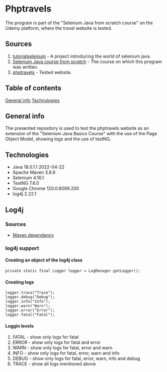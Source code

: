 # Phptravels
The program is part of the "Selenium Java from scratch course" on the Udemy platform, where the travel website is tested.
## Sources
1. [tutorialselenium](https://github.com/bartoszlagoda/tutorialselenium) - A project introducing the world of selenium java.
2. [Selenium Java course from scratch](https://www.udemy.com/course/kurs-selenium-java/) - The course on which this program was written.
3. [phptravels](http://www.kurs-selenium.pl/demo/) - Tested website.
## Table of contents
[General info](#general-info)
[Technologies](#technologies)
## General info
The presented repository is used to test the phptravels website as an extension of the "Selenium Java Basics Course" with the use of the Page Object Model, showing logs and the use of testNG.
## Technologies
* Java 18.0.1.1 2022-04-22
* Apache Maven 3.8.6
* Selenium 4.16.1
* TestNG 7.6.0
* Google Chrome 120.0.6099.200
* log4j 2.22.1
## Log4j
### Sources
* [Maven dependency](https://logging.apache.org/log4j/2.x/maven-artifacts.html)
### log4j support
#### Creating an object of the log4j class
```
private static final Logger logger = LogManager.getLogger();
```
#### Creating logs
```
logger.trace("Trace");
logger.debug("Debug");
logger.info("Info");
logger.warn("Warn");
logger.error("Error");
logger.fatal("Fatal");
```
#### Loggin levels
1. FATAL - show only logs for fatal
2. ERROR - show only logs for fatal and error
3. WARN - show only logs for fatal, error and warn
4. INFO - show only logs for fatal, error, warn and info
5. DEBUG - show only logs for fatal, error, warn, info and debug
6. TRACE - show all logs mentioned above



